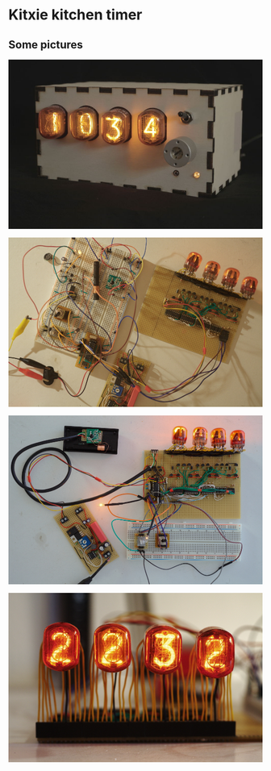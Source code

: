 Kitxie kitchen timer
====================

Some pictures
--------------
![In a box](pictures/kitxie_in_box.jpg)

![Work in progress 1](pictures/kitxie_picture1.jpg)

![Work in progress 2](pictures/kitxie_picture2.jpg)

![Front view of the nixie tubes](pictures/kitxie_front.jpg)